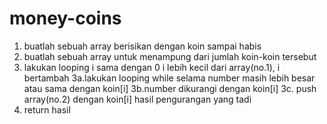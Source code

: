 # money-coins
1. buatlah sebuah array berisikan dengan koin sampai habis
2. buatlah sebuah array untuk menampung dari jumlah koin-koin tersebut
3. lakukan looping i sama dengan 0 i lebih kecil dari array(no.1), i bertambah
  3a.lakukan looping while selama number masih lebih besar atau sama dengan koin[i]
  3b.number dikurangi dengan koin[i]
  3c. push array(no.2) dengan koin[i] hasil pengurangan yang tadi
4. return hasil
